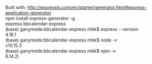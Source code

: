 Built with: http://expressjs.com/en/starter/generator.html#express-application-generator  
npm install express-generator -g  
express bbcalendar-express\
(base) ganymede:bbcalendar-express mbk$ express --version\
4.16.1\
(base) ganymede:bbcalendar-express mbk$ node -v\
v10.15.3\
(base) ganymede:bbcalendar-express mbk$ npm -v\
6.14.2\

